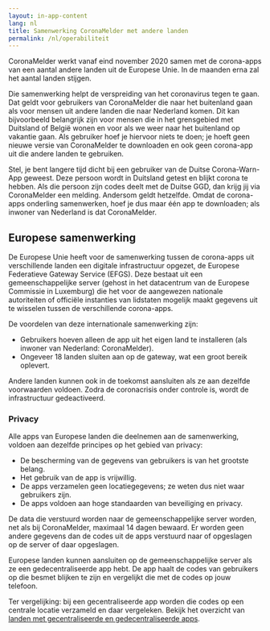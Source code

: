 ```yaml
---
layout: in-app-content
lang: nl
title: Samenwerking CoronaMelder met andere landen
permalink: /nl/operabiliteit
---
```

CoronaMelder werkt vanaf eind november 2020 samen met de corona-apps van een aantal andere landen uit de Europese Unie. In de maanden erna zal het aantal landen stijgen.

Die samenwerking helpt de verspreiding van het coronavirus tegen te gaan. Dat geldt voor gebruikers van CoronaMelder die naar het buitenland gaan als voor mensen uit andere landen die naar Nederland komen. Dit kan bijvoorbeeld belangrijk zijn voor mensen die in het grensgebied met Duitsland of België wonen en voor als we weer naar het buitenland op vakantie gaan. Als gebruiker hoef je hiervoor niets te doen; je hoeft geen nieuwe versie van CoronaMelder te downloaden en ook geen corona-app uit die andere landen te gebruiken. 

Stel, je bent langere tijd dicht bij een gebruiker van de Duitse Corona-Warn-App geweest. Deze persoon wordt in Duitsland getest en blijkt corona te hebben. Als die persoon zijn codes deelt met de Duitse GGD, dan krijg jij via CoronaMelder een melding. Andersom geldt hetzelfde. Omdat de corona-apps onderling samenwerken, hoef je dus maar één app te downloaden; als inwoner van Nederland is dat CoronaMelder.

## Europese samenwerking

De Europese Unie heeft voor de samenwerking tussen de corona-apps uit verschillende landen een digitale infrastructuur opgezet, de Europese Federatieve Gateway Service (EFGS). Deze bestaat uit een gemeenschappelijke server (gehost in het datacentrum van de Europese Commissie in Luxemburg) die het voor de aangewezen nationale autoriteiten of officiële instanties van lidstaten mogelijk maakt gegevens uit te wisselen tussen de verschillende corona-apps.

De voordelen van deze internationale samenwerking zijn:
- Gebruikers hoeven alleen de app uit het eigen land te installeren (als inwoner van Nederland: CoronaMelder).
- Ongeveer 18 landen sluiten aan op de gateway, wat een groot bereik oplevert.

Andere landen kunnen ook in de toekomst aansluiten als ze aan dezelfde voorwaarden voldoen. Zodra de coronacrisis onder controle is, wordt de infrastructuur gedeactiveerd. 

### Privacy
Alle apps van Europese landen die deelnemen aan de samenwerking, voldoen aan dezelfde principes op het gebied van privacy: 
- De bescherming van de gegevens van gebruikers is van het grootste belang.
- Het gebruik van de app is vrijwillig.
- De apps verzamelen geen locatiegegevens; ze weten dus niet waar gebruikers zijn.
- De apps voldoen aan hoge standaarden van beveiliging en privacy.

De data die verstuurd worden naar de gemeenschappelijke server worden, net als bij CoronaMelder, maximaal 14 dagen bewaard. Er worden geen andere gegevens dan de codes uit de apps verstuurd naar of opgeslagen op de server of daar opgeslagen. 

Europese landen kunnen aansluiten op de gemeenschappelijke server als ze een gedecentraliseerde app hebt. De app haalt de codes van gebruikers op die besmet blijken te zijn en vergelijkt die met de codes op jouw telefoon.

Ter vergelijking: bij een gecentraliseerde app worden die codes op een centrale locatie verzameld en daar vergeleken. Bekijk het overzicht van [landen met gecentraliseerde en gedecentraliseerde apps](https://ec.europa.eu/info/live-work-travel-eu/health/coronavirus-response/travel-during-coronavirus-pandemic/how-tracing-and-warning-apps-can-help-during-pandemic_en). 
